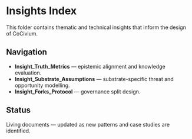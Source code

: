 <!-- status: stub; target: 150+ words -->
<!-- status: stub; target: 150+ words -->
<!-- status: stub; target: 150+ words -->
<!-- status: stub; target: 150+ words -->
# Insights Index

This folder contains thematic and technical insights that inform the design of CoCivium.

## Navigation

- **Insight_Truth_Metrics** — epistemic alignment and knowledge evaluation.
- **Insight_Substrate_Assumptions** — substrate-specific threat and opportunity modelling.
- **Insight_Forks_Protocol** — governance split design.

## Status
Living documents — updated as new patterns and case studies are identified.





